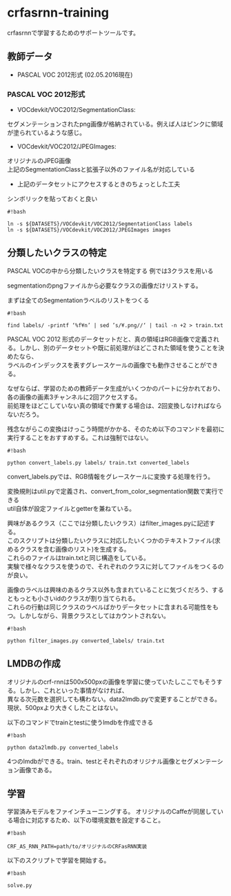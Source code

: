 # crfasrnn-training

crfasrnnで学習するためのサポートツールです。

## 教師データ
- PASCAL VOC 2012形式 (02.05.2016現在)

### PASCAL VOC 2012形式
- VOCdevkit/VOC2012/SegmentationClass:

セグメンテーションされたpng画像が格納されている。例えば人はピンクに領域が塗られているような感じ。

- VOCdevkit/VOC2012/JPEGImages:

オリジナルのJPEG画像  
上記のSegmentationClassと拡張子以外のファイル名が対応している

- 上記のデータセットにアクセスするときのちょっとした工夫

シンボリックを貼っておくと良い


```
#!bash

ln -s ${DATASETS}/VOCdevkit/VOC2012/SegmentationClass labels
ln -s ${DATASETS}/VOCdevkit/VOC2012/JPEGImages images

```

## 分類したいクラスの特定
PASCAL VOCの中から分類したいクラスを特定する
例では3クラスを用いる

segmentationのpngファイルから必要なクラスの画像だけリストする。

まずは全てのSegmentationラベルのリストをつくる


```
#!bash

find labels/ -printf ‘%f¥n’ | sed ’s/¥.png//‘ | tail -n +2 > train.txt

```

PASCAL VOC 2012 形式のデータセットだと、真の領域はRGB画像で定義される。しかし、別のデータセットや既に前処理がほどこされた領域を使うことを決めたなら、  
ラベルのインデックスを表すグレースケールの画像でも動作させることができる。

なぜならば、学習のための教師データ生成がいくつかのパートに分かれており、各の画像の画素3チャンネルに2回アクセスする。  
前処理をほどこしていない真の領域で作業する場合は、2回変換しなければならないだろう。  

残念ながらこの変換はけっこう時間がかかる、そのため以下のコマンドを最初に実行することをおすすめする。これは強制ではない。


```
#!bash

python convert_labels.py labels/ train.txt converted_labels
```


convert_labels.pyでは、RGB情報をグレースケールに変換する処理を行う。  

変換規則はutil.pyで定義され、convert_from_color_segmentation関数で実行できる  
util自体が設定ファイルとgetterを兼ねている。  

興味があるクラス（ここでは分類したいクラス）はfilter_images.pyに記述する。  
このスクリプトは分類したいクラスに対応したいくつかのテキストファイル(求めるクラスを含む画像のリスト)を生成する。  
これらのファイルはtrain.txtと同じ構造をしている。  
実験で様々なクラスを使うので、それぞれのクラスに対してファイルをつくるのが良い。  
  
画像のラベルは興味のあるクラス以外も含まれていることに気づくだろう、するともっとも小さいidのクラスが割り当てられる。  
これらの行動は同じクラスのラベルばかりデータセットに含まれる可能性をもつ。しかしながら、背景クラスとしてはカウントされない。  


```
#!bash

python filter_images.py converted_labels/ train.txt

```


## LMDBの作成

オリジナルのcrf-rnnは500x500pxの画像を学習に使っていたしここでもそうする。しかし、これといった事情がなければ、  
異なる次元数を選択しても構わない。data2lmdb.pyで変更することができる。現状、500pxより大きくしたことはない。  

以下のコマンドでtrainとtestに使うlmdbを作成できる  


```
#!bash

python data2lmdb.py converted_labels

```

4つのlmdbができる。train、testとそれぞれのオリジナル画像とセグメンテーション画像である。


## 学習
学習済みモデルをファインチューニングする。
オリジナルのCaffeが同居している場合に対応するため、以下の環境変数を設定すること。


```
#!bash

CRF_AS_RNN_PATH=path/to/オリジナルのCRFasRNN実装

```

以下のスクリプトで学習を開始する。


```
#!bash

solve.py
```